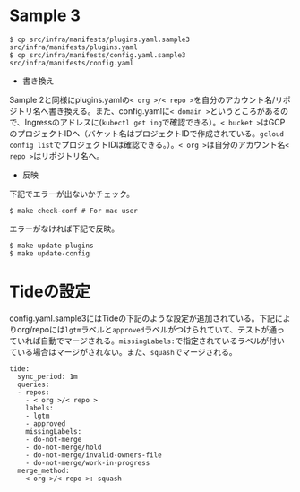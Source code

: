 # Sample 3

```
$ cp src/infra/manifests/plugins.yaml.sample3 src/infra/manifests/plugins.yaml
$ cp src/infra/manifests/config.yaml.sample3 src/infra/manifests/config.yaml
```

* 書き換え

Sample 2と同様にplugins.yamlの`< org >/< repo >`を自分のアカウント名/リポジトリ名へ書き換える。また、config.yamlに`< domain >`というところがあるので、Ingressのアドレスに(`kubectl get ing`で確認できる）。`< bucket >`はGCPのプロジェクトIDへ（バケット名はプロジェクトIDで作成されている。`gcloud config list`でプロジェクトIDは確認できる。）。`< org >`は自分のアカウント名`< repo >`はリポジトリ名へ。

* 反映

下記でエラーが出ないかチェック。

```
$ make check-conf # For mac user
```

エラーがなければ下記で反映。

```
$ make update-plugins
$ make update-config
```

# Tideの設定

config.yaml.sample3にはTideの下記のような設定が追加されている。下記によりorg/repoには`lgtm`ラベルと`approved`ラベルがつけられていて、テストが通っていれば自動でマージされる。`missingLabels:`で指定されているラベルが付いている場合はマージがされない。また、`squash`でマージされる。

```
tide:
  sync_period: 1m
  queries:
  - repos:
    - < org >/< repo >
    labels:
    - lgtm
    - approved
    missingLabels:
    - do-not-merge
    - do-not-merge/hold
    - do-not-merge/invalid-owners-file
    - do-not-merge/work-in-progress
  merge_method:
    < org >/< repo >: squash
 ```
